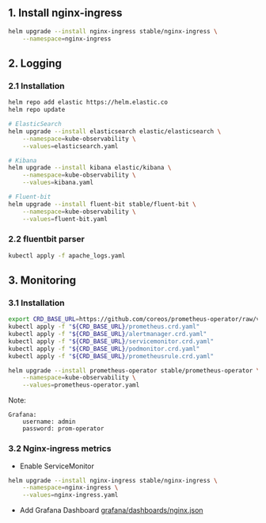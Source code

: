 ## 1. Install nginx-ingress
```bash
helm upgrade --install nginx-ingress stable/nginx-ingress \
    --namespace=nginx-ingress
```

## 2. Logging
### 2.1 Installation
```bash
helm repo add elastic https://helm.elastic.co
helm repo update

# ElasticSearch
helm upgrade --install elasticsearch elastic/elasticsearch \
    --namespace=kube-observability \
    --values=elasticsearch.yaml

# Kibana
helm upgrade --install kibana elastic/kibana \
    --namespace=kube-observability \
    --values=kibana.yaml

# Fluent-bit
helm upgrade --install fluent-bit stable/fluent-bit \
    --namespace=kube-observability \
    --values=fluent-bit.yaml
```

### 2.2 fluentbit parser
```bash
kubectl apply -f apache_logs.yaml
```

## 3. Monitoring
### 3.1 Installation
```bash
export CRD_BASE_URL=https://github.com/coreos/prometheus-operator/raw/v0.34.0/example/prometheus-operator-crd
kubectl apply -f "${CRD_BASE_URL}/prometheus.crd.yaml"
kubectl apply -f "${CRD_BASE_URL}/alertmanager.crd.yaml"
kubectl apply -f "${CRD_BASE_URL}/servicemonitor.crd.yaml"
kubectl apply -f "${CRD_BASE_URL}/podmonitor.crd.yaml"
kubectl apply -f "${CRD_BASE_URL}/prometheusrule.crd.yaml"

helm upgrade --install prometheus-operator stable/prometheus-operator \
    --namespace=kube-observability \
    --values=prometheus-operator.yaml
```

Note:
```
Grafana:
    username: admin
    password: prom-operator
```

### 3.2 Nginx-ingress metrics
* Enable ServiceMonitor
```bash
helm upgrade --install nginx-ingress stable/nginx-ingress \
    --namespace=nginx-ingress \
    --values=nginx-ingress.yaml
```

* Add Grafana Dashboard
[grafana/dashboards/nginx.json](https://github.com/kubernetes/ingress-nginx/blob/master/deploy/grafana/dashboards/nginx.json)
